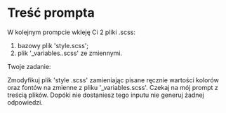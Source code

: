 # Treść prompta

W kolejnym prompcie wkleję Ci 2 pliki .scss:

1. bazowy plik 'style.scss';
2. plik '_variables..scss' ze zmiennymi.

Twoje zadanie:

Zmodyfikuj plik 'style .scss' zamieniając pisane ręcznie wartości kolorów oraz fontów na zmienne z pliku '_variables.scss'.
Czekaj na mój prompt z treścią plików.
Dopóki nie dostaniesz tego inputu nie generuj żadnej odpowiedzi.
